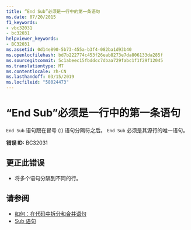 ```yaml
---
title: “End Sub”必须是一行中的第一条语句
ms.date: 07/20/2015
f1_keywords:
- vbc32031
- bc32031
helpviewer_keywords:
- BC32031
ms.assetid: 0d14e890-5b73-455a-b3f4-082ba1d93b40
ms.openlocfilehash: bd7b222774c453f26eab8273e7da806133da285f
ms.sourcegitcommit: 5c1abeec15fbddcc7dbaa729fabc1f1f29f12045
ms.translationtype: MT
ms.contentlocale: zh-CN
ms.lasthandoff: 03/15/2019
ms.locfileid: "58024473"
---
```

# <a name="end-sub-must-be-the-first-statement-on-a-line"></a>“End Sub”必须是一行中的第一条语句
`End Sub` 语句跟在冒号 (:) 语句分隔符之后。 `End Sub` 必须是其源行的唯一语句。  
  
 **错误 ID:** BC32031  
  
## <a name="to-correct-this-error"></a>更正此错误  
  
-   将多个语句分隔到不同的行。  
  
## <a name="see-also"></a>请参阅

- [如何：在代码中拆分和合并语句](../../visual-basic/programming-guide/program-structure/how-to-break-and-combine-statements-in-code.md)
- [Sub 语句](../../visual-basic/language-reference/statements/sub-statement.md)
